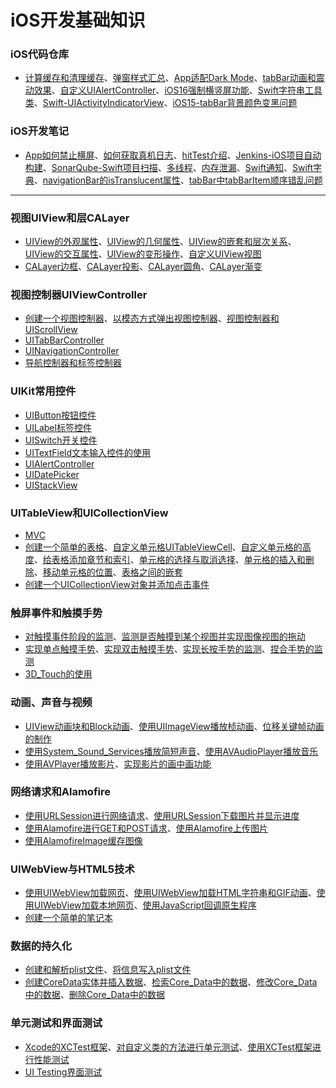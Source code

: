 # iOS开发基础知识

### iOS代码仓库

  - [计算缓存和清理缓存](https://github.com/Liao-Hexo/iOS-Basics/blob/Description/iOS代码仓库/计算缓存和清理缓存.md)、[弹窗样式汇总](https://github.com/Liao-Hexo/iOS-Basics/blob/Description/iOS代码仓库/弹窗样式汇总.md)、[App适配Dark Mode](https://github.com/Liao-Hexo/iOS-Basics/blob/Description/iOS代码仓库/App适配Dark%20Mode.md)、[tabBar动画和震动效果](https://github.com/Liao-Hexo/iOS-Basics/blob/Description/iOS代码仓库/tabBar动画和震动效果.md)、[自定义UIAlertController](https://github.com/Liao-Hexo/iOS-Basics/blob/Description/iOS代码仓库/自定义UIAlertController.md)、[iOS16强制横竖屏功能](https://github.com/Liao-Hexo/iOS-Basics/blob/Description/iOS代码仓库/iOS16强制横竖屏功能.md)、[Swift字符串工具类](https://github.com/Liao-Hexo/iOS-Basics/blob/Description/iOS代码仓库/Swift字符串工具类.md)、[Swift-UIActivityIndicatorView](https://github.com/Liao-Hexo/iOS-Basics/blob/Description/iOS代码仓库/Swift-UIActivityIndicatorView.md)、[iOS15-tabBar背景颜色变黑问题](https://github.com/Liao-Hexo/iOS-Basics/blob/Description/iOS代码仓库/iOS15-tabBar背景颜色变黑问题.md)

### iOS开发笔记

  - [App如何禁止横屏](https://github.com/Liao-Hexo/iOS-Basics/blob/Description/iOS开发笔记/App如何禁止横屏.md)、[如何获取真机日志](https://github.com/Liao-Hexo/iOS-Basics/blob/Description/iOS开发笔记/如何获取真机日志.md)、[hitTest介绍](https://github.com/Liao-Hexo/iOS-Basics/blob/Description/iOS开发笔记/hitTest介绍.md)、[Jenkins-iOS项目自动构建](https://github.com/Liao-Hexo/iOS-Basics/blob/Description/iOS开发笔记/Jenkins-iOS项目自动构建.md)、[SonarQube-Swift项目扫描](https://github.com/Liao-Hexo/iOS-Basics/blob/Description/iOS开发笔记/SonarQube-Swift项目扫描.md)、[多线程](https://github.com/Liao-Hexo/iOS-Basics/blob/Description/iOS开发笔记/多线程.md)、[内存泄漏](https://github.com/Liao-Hexo/iOS-Basics/blob/Description/iOS开发笔记/内存泄漏.md)、[Swift通知](https://github.com/Liao-Hexo/iOS-Basics/blob/Description/iOS开发笔记/Swift通知.md)、[Swift字典](https://github.com/Liao-Hexo/iOS-Basics/blob/Description/iOS开发笔记/Swift字典.md)、[navigationBar的isTranslucent属性](https://github.com/Liao-Hexo/iOS-Basics/blob/Description/iOS开发笔记/navigationBar的isTranslucent属性.md)、[tabBar中tabBarItem顺序错乱问题](https://github.com/Liao-Hexo/iOS-Basics/blob/Description/iOS开发笔记/tabBar中tabBarItem顺序错乱问题.md)

---

### 视图UIView和层CALayer

  - [UIView的外观属性](https://github.com/Liao-Hexo/iOS-Basics/tree/Description/视图UIView和层CALayer/1.1_UIView的外观属性)、[UIView的几何属性](https://github.com/Liao-Hexo/iOS-Basics/tree/Description/视图UIView和层CALayer/1.2_UIView的几何属性)、[UIView的嵌套和层次关系](https://github.com/Liao-Hexo/iOS-Basics/tree/Description/视图UIView和层CALayer/1.3_UIView的嵌套和层次关系)、[UIView的交互属性](https://github.com/Liao-Hexo/iOS-Basics/tree/Description/视图UIView和层CALayer/1.4_UIView的交互属性)、[UIView的变形操作](https://github.com/Liao-Hexo/iOS-Basics/tree/Description/视图UIView和层CALayer/1.5_UIView的变形操作)、[自定义UIView视图](https://github.com/Liao-Hexo/iOS-Basics/tree/Description/视图UIView和层CALayer/1.6_自定义UIView视图)  
  - [CALayer边框](https://github.com/Liao-Hexo/iOS-Basics/tree/Description/视图UIView和层CALayer/2.1_CALayer边框)、[CALayer投影](https://github.com/Liao-Hexo/iOS-Basics/tree/Description/视图UIView和层CALayer/2.2_CALayer投影)、[CALayer圆角](https://github.com/Liao-Hexo/iOS-Basics/tree/Description/视图UIView和层CALayer/2.3_CALayer圆角)、[CALayer渐变](https://github.com/Liao-Hexo/iOS-Basics/tree/Description/视图UIView和层CALayer/2.4_CALayer渐变)

### 视图控制器UIViewController

  - [创建一个视图控制器](https://github.com/Liao-Hexo/iOS-Basics/tree/Description/视图控制器UIViewController/1.1_创建一个视图控制器)、[以模态方式弹出视图控制器](https://github.com/Liao-Hexo/iOS-Basics/tree/Description/视图控制器UIViewController/1.2_以模态方式弹出视图控制器)、[视图控制器和UIScrollView](https://github.com/Liao-Hexo/iOS-Basics/tree/Description/视图控制器UIViewController/1.3_视图控制器和UIScrollView)
  - [UITabBarController](https://github.com/Liao-Hexo/iOS-Basics/tree/Description/视图控制器UIViewController/2.1_UITabBarController)
  - [UINavigationController](https://github.com/Liao-Hexo/iOS-Basics/tree/Description/视图控制器UIViewController/3.1_UINavigationController)
  - [导航控制器和标签控制器](https://github.com/Liao-Hexo/iOS-Basics/tree/Description/视图控制器UIViewController/4.1_导航控制器和标签控制器)

### UIKit常用控件

  - [UIButton按钮控件](https://github.com/Liao-Hexo/iOS-Basics/tree/Description/UIKit常用控件/1_UIButton按钮控件)
  - [UILabel标签控件](https://github.com/Liao-Hexo/iOS-Basics/tree/Description/UIKit常用控件/2_UILabel标签控件)
  - [UISwitch开关控件](https://github.com/Liao-Hexo/iOS-Basics/tree/Description/UIKit常用控件/3_UISwitch开关控件)
  - [UITextField文本输入控件的使用](https://github.com/Liao-Hexo/iOS-Basics/tree/Description/UIKit常用控件/4_UITextField文本输入控件的使用)
  - [UIAlertController](https://github.com/Liao-Hexo/iOS-Basics/tree/Description/UIKit常用控件/5_UIAlertController)
  - [UIDatePicker](https://github.com/Liao-Hexo/iOS-Basics/tree/Description/UIKit常用控件/6_UIDatePicker)
  - [UIStackView](https://github.com/Liao-Hexo/iOS-Basics/tree/Description/UIKit常用控件/7_UIStackView)

### UITableView和UICollectionView

  - [MVC](https://github.com/Liao-Hexo/iOS-Basics/blob/Description/UITableView和UICollectionView/MVC.md)
  - [创建一个简单的表格](https://github.com/Liao-Hexo/iOS-Basics/tree/Description/UITableView和UICollectionView/1.1_创建一个简单的表格)、[自定义单元格UITableViewCell](https://github.com/Liao-Hexo/iOS-Basics/tree/Description/UITableView和UICollectionView/1.2_自定义单元格UITableViewCell)、[自定义单元格的高度](https://github.com/Liao-Hexo/iOS-Basics/tree/Description/UITableView和UICollectionView/1.3_自定义单元格的高度)、[给表格添加章节和索引](https://github.com/Liao-Hexo/iOS-Basics/tree/Description/UITableView和UICollectionView/1.4_给表格添加章节和索引)、[单元格的选择与取消选择](https://github.com/Liao-Hexo/iOS-Basics/tree/Description/UITableView和UICollectionView/1.5_单元格的选择与取消选择)、[单元格的插入和删除](https://github.com/Liao-Hexo/iOS-Basics/tree/Description/UITableView和UICollectionView/1.6_单元格的插入和删除)、[移动单元格的位置](https://github.com/Liao-Hexo/iOS-Basics/tree/Description/UITableView和UICollectionView/1.7_移动单元格的位置)、[表格之间的嵌套](https://github.com/Liao-Hexo/iOS-Basics/tree/Description/UITableView和UICollectionView/1.8_表格之间的嵌套)  
  - [创建一个UICollectionView对象并添加点击事件](https://github.com/Liao-Hexo/iOS-Basics/tree/Description/UITableView和UICollectionView/2.1_创建一个UICollectionView对象并添加点击事件)

### 触屏事件和触摸手势

  - [对触摸事件阶段的监测](https://github.com/Liao-Hexo/iOS-Basics/tree/Description/触屏事件和触摸手势/1.1_对触摸事件阶段的监测)、[监测是否触摸到某个视图并实现图像视图的拖动](https://github.com/Liao-Hexo/iOS-Basics/tree/Description/触屏事件和触摸手势/1.2_监测是否触摸到某个视图并实现图像视图的拖动)
  - [实现单点触摸手势](https://github.com/Liao-Hexo/iOS-Basics/tree/Description/触屏事件和触摸手势/2.1_实现单点触摸手势)、[实现双击触摸手势](https://github.com/Liao-Hexo/iOS-Basics/tree/Description/触屏事件和触摸手势/2.2_实现双击触摸手势)、[实现长按手势的监测](https://github.com/Liao-Hexo/iOS-Basics/tree/Description/触屏事件和触摸手势/2.3_实现长按手势的监测)、[捏合手势的监测](https://github.com/Liao-Hexo/iOS-Basics/tree/Description/触屏事件和触摸手势/2.4_捏合手势的监测)
  - [3D_Touch的使用](https://github.com/Liao-Hexo/iOS-Basics/tree/Description/触屏事件和触摸手势/3.1_3D_Touch的使用)

### 动画、声音与视频

  - [UIView动画块和Block动画](https://github.com/Liao-Hexo/iOS-Basics/tree/Description/动画、声音与视频/1.1_UIView动画块和Block动画)、[使用UIImageView播放桢动画](https://github.com/Liao-Hexo/iOS-Basics/tree/Description/动画、声音与视频/1.2_使用UIImageView播放桢动画)、[位移关键帧动画的制作](https://github.com/Liao-Hexo/iOS-Basics/tree/Description/动画、声音与视频/1.3_位移关键帧动画的制作)
  - [使用System_Sound_Services播放简短声音](https://github.com/Liao-Hexo/iOS-Basics/tree/Description/动画、声音与视频/2.1_使用System_Sound_Services播放简短声音)、[使用AVAudioPlayer播放音乐](https://github.com/Liao-Hexo/iOS-Basics/tree/Description/动画、声音与视频/2.2_使用AVAudioPlayer播放音乐)
  - [使用AVPlayer播放影片](https://github.com/Liao-Hexo/iOS-Basics/tree/Description/动画、声音与视频/3.1_使用AVPlayer播放影片)、[实现影片的画中画功能](https://github.com/Liao-Hexo/iOS-Basics/tree/Description/动画、声音与视频/3.2_实现影片的画中画功能)

### 网络请求和Alamofire

  - [使用URLSession进行网络请求](https://github.com/Liao-Hexo/iOS-Basics/tree/Description/网络请求和Alamofire/1.1_使用URLSession进行网络请求)、[使用URLSession下载图片并显示进度](https://github.com/Liao-Hexo/iOS-Basics/tree/Description/网络请求和Alamofire/1.2_使用URLSession下载图片并显示进度)
  - [使用Alamofire进行GET和POST请求](https://github.com/Liao-Hexo/iOS-Basics/tree/Description/网络请求和Alamofire/2.1_使用Alamofire进行GET和POST请求)、[使用Alamofire上传图片](https://github.com/Liao-Hexo/iOS-Basics/tree/Description/网络请求和Alamofire/2.2_使用Alamofire上传图片)
  - [使用AlamofireImage缓存图像](https://github.com/Liao-Hexo/iOS-Basics/tree/Description/网络请求和Alamofire/3.1_使用AlamofireImage缓存图像)

### UIWebView与HTML5技术

  - [使用UIWebView加载网页](https://github.com/Liao-Hexo/iOS-Basics/tree/Description/UIWebView与HTML5技术/1.1_使用UIWebView加载网页)、[使用UIWebView加载HTML字符串和GIF动画](https://github.com/Liao-Hexo/iOS-Basics/tree/Description/UIWebView与HTML5技术/1.2_使用UIWebView加载HTML字符串和GIF动画)、[使用UIWebView加载本地网页](https://github.com/Liao-Hexo/iOS-Basics/tree/Description/UIWebView与HTML5技术/1.3_使用UIWebView加载本地网页)、[使用JavaScript回调原生程序](https://github.com/Liao-Hexo/iOS-Basics/tree/Description/UIWebView与HTML5技术/1.4_使用JavaScript回调原生程序)
  - [创建一个简单的笔记本](https://github.com/Liao-Hexo/iOS-Basics/tree/Description/UIWebView与HTML5技术/2.1_创建一个简单的笔记本)

### 数据的持久化

  - [创建和解析plist文件](https://github.com/Liao-Hexo/iOS-Basics/tree/Description/数据的持久化/1.1_创建和解析plist文件)、[将信息写入plist文件](https://github.com/Liao-Hexo/iOS-Basics/tree/Description/数据的持久化/1.2_将信息写入plist文件)
  - [创建CoreData实体并插入数据](https://github.com/Liao-Hexo/iOS-Basics/tree/Description/数据的持久化/2.1_创建CoreData实体并插入数据)、[检索Core_Data中的数据](https://github.com/Liao-Hexo/iOS-Basics/tree/Description/数据的持久化/2.2_检索Core_Data中的数据)、[修改Core_Data中的数据](https://github.com/Liao-Hexo/iOS-Basics/tree/Description/数据的持久化/2.3_修改Core_Data中的数据)、[删除Core_Data中的数据](https://github.com/Liao-Hexo/iOS-Basics/tree/Description/数据的持久化/2.4_删除Core_Data中的数据)

### 单元测试和界面测试

  - [Xcode的XCTest框架](https://github.com/Liao-Hexo/iOS-Basics/tree/Description/单元测试和界面测试/1.1_Xcode的XCTest框架)、[对自定义类的方法进行单元测试](https://github.com/Liao-Hexo/iOS-Basics/tree/Description/单元测试和界面测试/1.2_对自定义类的方法进行单元测试)、[使用XCTest框架进行性能测试](https://github.com/Liao-Hexo/iOS-Basics/tree/Description/单元测试和界面测试/1.3_使用XCTest框架进行性能测试)
  - [UI Testing界面测试](https://github.com/Liao-Hexo/iOS-Basics/tree/Description/单元测试和界面测试/2.1_UI%20Testing界面测试)
